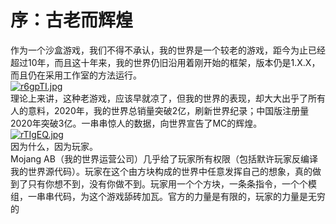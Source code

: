 # 序：古老而辉煌
作为一个沙盒游戏，我们不得不承认，我的世界是一个较老的游戏，距今为止已经超过10年，而且这十年来，我的世界仍旧沿用着刚开始的框架，版本仍是1.X.X，而且仍在采用工作室的方法运行。  
[![r6gpTI.jpg](https://s3.ax1x.com/2020/12/23/r6gpTI.jpg)](https://imgchr.com/i/r6gpTI)    
理论上来讲，这种老游戏，应该早就凉了，但我的世界的表现，却大大出乎了所有人的意料，2020年，我的世界总销量突破2亿，刷新世界纪录；中国版注册量2020年突破3亿。一串串惊人的数据，向世界宣告了MC的辉煌。  
[![rTIgEQ.jpg](https://s3.ax1x.com/2020/12/28/rTIgEQ.jpg)](https://imgchr.com/i/rTIgEQ)  
因为什么，因为玩家。  
Mojang AB（我的世界运营公司）几乎给了玩家所有权限（包括默许玩家反编译我的世界源代码）。玩家在这个由方块构成的世界中任意发挥自己的想象，真的做到了只有你想不到，没有你做不到。玩家用一个个方块，一条条指令，一个个模组，一串串代码，为这个游戏舔砖加瓦。官方的力量是有限的，玩家的力量是无穷的    
